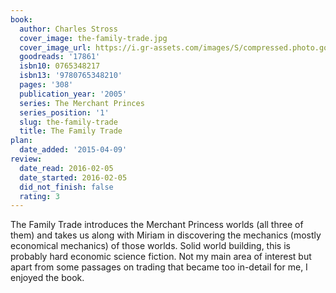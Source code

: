 ```yaml
---
book:
  author: Charles Stross
  cover_image: the-family-trade.jpg
  cover_image_url: https://i.gr-assets.com/images/S/compressed.photo.goodreads.com/books/1408262924l/17861._SX98_.jpg
  goodreads: '17861'
  isbn10: 0765348217
  isbn13: '9780765348210'
  pages: '308'
  publication_year: '2005'
  series: The Merchant Princes
  series_position: '1'
  slug: the-family-trade
  title: The Family Trade
plan:
  date_added: '2015-04-09'
review:
  date_read: 2016-02-05
  date_started: 2016-02-05
  did_not_finish: false
  rating: 3
---
```


The Family Trade introduces the Merchant Princess worlds (all three of them) and takes us along with Miriam in discovering the mechanics (mostly economical mechanics) of those worlds. Solid world building, this is probably hard economic science fiction. Not my main area of interest but apart from some passages on trading that became too in-detail for me, I enjoyed the book.
